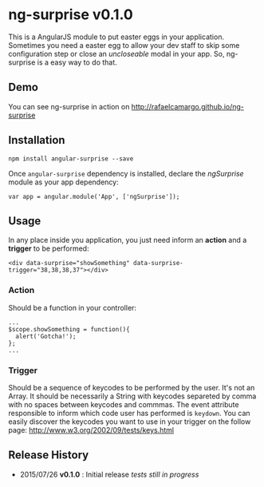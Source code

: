 # ng-surprise v0.1.0
This is a AngularJS module to put easter eggs in your application. Sometimes you need a easter egg to allow your dev staff to skip some configuration step or close an *uncloseable* modal in your app. So, ng-surprise is a easy way to do that.

## Demo
You can see ng-surprise in action on http://rafaelcamargo.github.io/ng-surprise

## Installation
```
npm install angular-surprise --save
```
Once `angular-surprise` dependency is installed, declare the *ngSurprise* module as your app dependency:
```
var app = angular.module('App', ['ngSurprise']);
```

## Usage
In any place inside you application, you just need inform an **action** and a **trigger** to be performed:
```
<div data-surprise="showSomething" data-surprise-trigger="38,38,38,37"></div>
```

### Action
Should be a function in your controller:
```
...
$scope.showSomething = function(){
  alert('Gotcha!');
};
...
```

### Trigger
Should be a sequence of keycodes to be performed by the user. It's not an Array. It should be necessarily a String with keycodes separeted by comma with no spaces between keycodes and commmas. The event attribute responsible to inform which code user has performed is `keydown`. You can easily discover the keycodes you want to use in your trigger on the follow page: http://www.w3.org/2002/09/tests/keys.html

## Release History
- 2015/07/26 **v0.1.0** : Initial release *tests still in progress*
